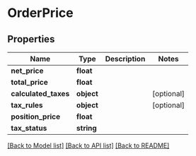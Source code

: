 # OrderPrice

## Properties
Name | Type | Description | Notes
------------ | ------------- | ------------- | -------------
**net_price** | **float** |  | 
**total_price** | **float** |  | 
**calculated_taxes** | **object** |  | [optional] 
**tax_rules** | **object** |  | [optional] 
**position_price** | **float** |  | 
**tax_status** | **string** |  | 

[[Back to Model list]](../../README.md#documentation-for-models) [[Back to API list]](../../README.md#documentation-for-api-endpoints) [[Back to README]](../../README.md)

